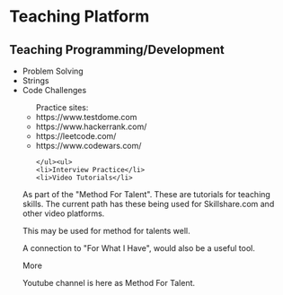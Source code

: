 <body>
  <h1>Teaching Platform </h1>
<h2>Teaching Programming/Development</h2>
  <ul>
<li>Problem Solving</li>
  <li>Strings</li>
    <li>Code Challenges</li>
    <ul>Practice sites:
      <li>https://www.testdome.com</li>
      <li>https://www.hackerrank.com/</li>
      <li>https://leetcode.com/</li>
      <li>https://www.codewars.com/</li>
      
    </ul><ul>
    <li>Interview Practice</li>
    <li>Video Tutorials</li>
  </ul>
  <p>As part of the "Method For Talent". These are tutorials for teaching skills. The current path has these being used for Skillshare.com and other video platforms.</p>  <p>This may be used for method for talents well.</p>
  <p> A connection to "For What I Have", would also be a useful tool. </p> <p>More</p>
  
  <p> Youtube channel is here as Method For Talent.</p>
  
</body>


